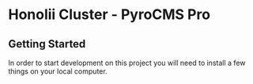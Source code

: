 # Honolii Cluster - PyroCMS Pro

## Getting Started
In order to start development on this project you will need to install a few things on your local computer.
